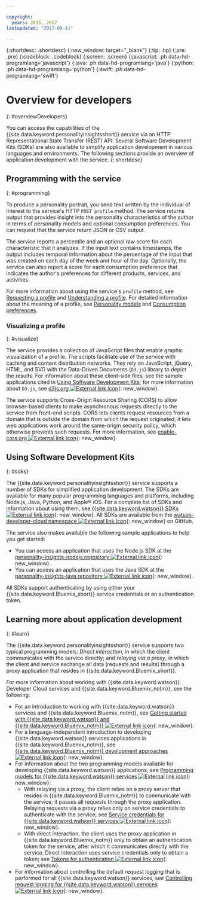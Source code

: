 ```yaml
---

copyright:
  years: 2015, 2017
lastupdated: "2017-08-11"

---
```


{:shortdesc: .shortdesc}
{:new_window: target="_blank"}
{:tip: .tip}
{:pre: .pre}
{:codeblock: .codeblock}
{:screen: .screen}
{:javascript: .ph data-hd-programlang='javascript'}
{:java: .ph data-hd-programlang='java'}
{:python: .ph data-hd-programlang='python'}
{:swift: .ph data-hd-programlang='swift'}

# Overview for developers
{: #overviewDevelopers}

You can access the capabilities of the {{site.data.keyword.personalityinsightsshort}} service via an HTTP Representational State Transfer (REST) API. Several Software Development Kits (SDKs) are also available to simplify application development in various languages and environments. The following sections provide an overview of application development with the service.
{: shortdesc}

## Programming with the service
{: #programming}

To produce a personality portrait, you send text written by the individual of interest to the service's HTTP `POST profile` method. The service returns output that provides insight into the personality characteristics of the author in terms of personality models and optional consumption preferences. You can request that the service return JSON or CSV output.

The service reports a percentile and an optional raw score for each characteristic that it analyzes. If the input text contains timestamps, the output includes temporal information about the percentage of the input that was created on each day of the week and hour of the day. Optionally, the service can also report a score for each consumption preference that indicates the author's preferences for different products, services, and activities.

For more information about using the service's `profile` method, see [Requesting a profile](/docs/services/personality-insights/input.html) and [Understanding a profile](/docs/services/personality-insights/output.html). For detailed information about the meaning of a profile, see [Personality models](/docs/services/personality-insights/models.html) and [Consumption preferences](/docs/services/personality-insights/preferences.html).

### Visualizing a profile
{: #visualize}

The service provides a collection of JavaScript files that enable graphic visualization of a profile. The scripts facilitate use of the service with caching and content distribution networks. They rely on JavaScript, jQuery, HTML, and SVG with the Data-Driven Documents (`D3.js`) library to depict the results. For information about these client-side files, see the sample applications cited in [Using Software Development Kits](#sdks); for more information about `D3.js`, see [d3js.org ![External link icon](../../icons/launch-glyph.svg "External link icon")](https://d3js.org/){: new_window}.

The service supports Cross-Origin Resource Sharing (CORS) to allow browser-based clients to make asynchronous requests directly to the service from front-end scripts. CORS lets clients request resources from a domain that is outside the domain from which the request originated; it lets web applications work around the same-origin security policy, which otherwise prevents such requests. For more information, see [enable-cors.org ![External link icon](../../icons/launch-glyph.svg "External link icon")](https://enable-cors.org/){: new_window}.

## Using Software Development Kits
{: #sdks}

The {{site.data.keyword.personalityinsightsshort}} service supports a number of SDKs for simplified application development. The SDKs are available for many popular programming languages and platforms, including Node.js, Java, Python, and Apple&reg; iOS. For a complete list of SDKs and information about using them, see [{{site.data.keyword.watson}} SDKs ![External link icon](../../icons/launch-glyph.svg "External link icon")](https://www.ibm.com/watson/developercloud/doc/common/getting-started-sdks.html){: new_window}. All SDKs are available from the [watson-developer-cloud namespace ![External link icon](../../icons/launch-glyph.svg "External link icon")](https://github.com/watson-developer-cloud){: new_window} on GitHub.

The service also makes available the following sample applications to help you get started:

-   You can access an application that uses the Node.js SDK at the [personality-insights-nodejs repository ![External link icon](../../icons/launch-glyph.svg "External link icon")](https://github.com/watson-developer-cloud/personality-insights-nodejs){: new_window}.
-   You can access an application that uses the Java SDK at the [personality-insights-java repository ![External link icon](../../icons/launch-glyph.svg "External link icon")](https://github.com/watson-developer-cloud/personality-insights-java){: new_window}.

All SDKs support authenticating by using either your {{site.data.keyword.Bluemix_short}} service credentials or an authentication token.

## Learning more about application development
{: #learn}

The {{site.data.keyword.personalityinsightsshort}} service supports two typical programming models: *Direct interaction*, in which the client communicates with the service directly; and *relaying via a proxy*, in which the client and service exchange all data (requests and results) through a proxy application that resides in {{site.data.keyword.Bluemix_short}}.

For more information about working with {{site.data.keyword.watson}} Developer Cloud services and {{site.data.keyword.Bluemix_notm}}, see the following:

-   For an introduction to working with {{site.data.keyword.watson}} services and {{site.data.keyword.Bluemix_notm}}, see [Getting started with {{site.data.keyword.watson}} and {{site.data.keyword.Bluemix_notm}} ![External link icon](../../icons/launch-glyph.svg "External link icon")](https://www.ibm.com/watson/developercloud/doc/common/index.html){: new_window}.
-   For a language-independent introduction to developing {{site.data.keyword.watson}} services applications in {{site.data.keyword.Bluemix_notm}}, see [{{site.data.keyword.Bluemix_notm}} development approaches ![External link icon](../../icons/launch-glyph.svg "External link icon")](https://www.ibm.com/watson/developercloud/doc/common/getting-started-bluemix.html){: new_window}.
-   For information about the two programming models available for developing {{site.data.keyword.watson}} applications, see [Programming models for {{site.data.keyword.watson}} services ![External link icon](../../icons/launch-glyph.svg "External link icon")](https://www.ibm.com/watson/developercloud/doc/common/getting-started-develop.html){: new_window}:
    -   With relaying via a proxy, the client relies on a proxy server that resides in {{site.data.keyword.Bluemix_notm}} to communicate with the service; it passes all requests through the proxy application. Relaying requests via a proxy relies only on service credentials to authenticate with the service; see [Service credentials for {{site.data.keyword.watson}} services ![External link icon](../../icons/launch-glyph.svg "External link icon")](https://www.ibm.com/watson/developercloud/doc/common/getting-started-credentials.html){: new_window}.
    -   With direct interaction, the client uses the proxy application in {{site.data.keyword.Bluemix_notm}} only to obtain an authentication token for the service, after which it communicates directly with the service. Direct interaction uses service credentials only to obtain a token; see [Tokens for authentication ![External link icon](../../icons/launch-glyph.svg "External link icon")](https://www.ibm.com/watson/developercloud/doc/common/getting-started-tokens.html){: new_window}.
-   For information about controlling the default request logging that is performed for all {{site.data.keyword.watson}} services, see [Controlling request logging for {{site.data.keyword.watson}} services ![External link icon](../../icons/launch-glyph.svg "External link icon")](https://www.ibm.com/watson/developercloud/doc/common/getting-started-logging.html){: new_window}.
